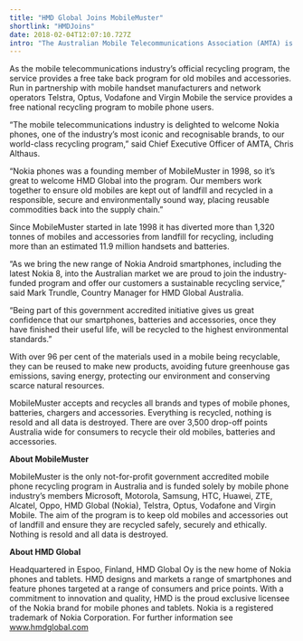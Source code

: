 ```yaml
---
title: "HMD Global Joins MobileMuster"
shortlink: "HMDJoins"
date: 2018-02-04T12:07:10.727Z
intro: "The Australian Mobile Telecommunications Association (AMTA) is pleased to announce that HMD Global, the home of Nokia phones, has joined MobileMuster."
---
```

As the mobile telecommunications industry’s official recycling program, the service provides a free take back program for old mobiles and accessories. Run in partnership with mobile handset manufacturers and network operators Telstra, Optus, Vodafone and Virgin Mobile the service provides a free national recycling program to mobile phone users.

“The mobile telecommunications industry is delighted to welcome Nokia phones, one of the industry’s most iconic and recognisable brands, to our world-class recycling program,” said Chief Executive Officer of AMTA, Chris Althaus.

“Nokia phones was a founding member of MobileMuster in 1998, so it’s great to welcome HMD Global into the program. Our members work together to ensure old mobiles are kept out of landfill and recycled in a responsible, secure and environmentally sound way, placing reusable commodities back into the supply chain.”

Since MobileMuster started in late 1998 it has diverted more than 1,320 tonnes of mobiles and accessories from landfill for recycling, including more than an estimated 11.9 million handsets and batteries.

 “As we bring the new range of Nokia Android smartphones, including the latest Nokia 8, into the Australian market we are proud to join the industry-funded program and offer our customers a sustainable recycling service,” said Mark Trundle, Country Manager for HMD Global Australia.

“Being part of this government accredited initiative gives us great confidence that our smartphones, batteries and accessories, once they have finished their useful life, will be recycled to the highest environmental standards.”

With over 96 per cent of the materials used in a mobile being recyclable, they can be reused to make new products, avoiding future greenhouse gas emissions, saving energy, protecting our environment and conserving scarce natural resources.

MobileMuster accepts and recycles all brands and types of mobile phones, batteries, chargers and accessories.  Everything is recycled, nothing is resold and all data is destroyed. There are over 3,500 drop-off points Australia wide for consumers to recycle their old mobiles, batteries and accessories.

**About MobileMuster**

MobileMuster is the only not-for-profit government accredited mobile phone recycling program in Australia and is funded solely by mobile phone industry’s members Microsoft, Motorola, Samsung, HTC, Huawei, ZTE, Alcatel, Oppo, HMD Global (Nokia), Telstra, Optus, Vodafone and Virgin Mobile. The aim of the program is to keep old mobiles and accessories out of landfill and ensure they are recycled safely, securely and ethically. Nothing is resold and all data is destroyed.

**About HMD Global**

Headquartered in Espoo, Finland, HMD Global Oy is the new home of Nokia phones and tablets. HMD designs and markets a range of smartphones and feature phones targeted at a range of consumers and price points. With a commitment to innovation and quality, HMD is the proud exclusive licensee of the Nokia brand for mobile phones and tablets. Nokia is a registered trademark of Nokia Corporation. For further information see www.hmdglobal.com
